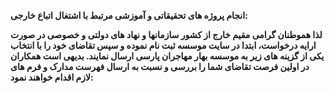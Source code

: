 **انجام پروژه های تحقیقاتی و آموزشی مرتبط با اشتغال اتباع خارجی:**

**لذا هموطنان گرامی مقیم خارج از کشور سازمانها و نهاد های دولتی و خصوصی در صورت ارایه درخواست، ابتدا در سایت موسسه ثبت نام نموده و سپس تقاضای خود را با انتخاب یکی از گزینه های زیر به موسسه بهار مهاجران پارسی ارسال نمایند. بدیهی است همکاران در اولین فرصت تقاضای شما را بررسی و نسبت به ارسال فهرست مدارک و فرم های لازم
اقدام خواهند نمود:**